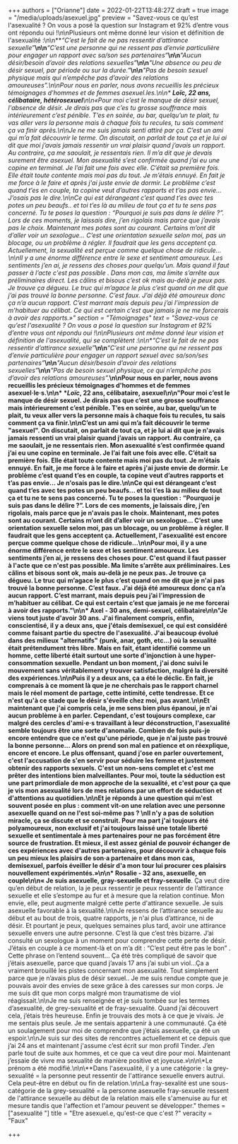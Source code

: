 +++
authors = ["Orianne"]
date = 2022-01-22T13:48:27Z
draft = true
image = "/media/uploads/asexuel.jpg"
preview = "Savez-vous ce qu’est l'asexualité ? On vous a posé la question sur Instagram et 92% d’entre vous ont répondu oui !\n\nPlusieurs ont même donné leur vision et définition de l'asexualité :\n\n**_“C’est le fait de ne pas ressentir d’attirance sexuelle”_**\n\n**_“C’est une personne qui ne ressent pas d’envie particulière pour engager un rapport avec sa/son ses partenaires”_**\n\n**_\"Aucun désir/besoin d’avoir des relations sexuelles”_**\n\n**_\"Une absence ou peu de désir sexuel, par période ou sur la durée.”_**\n\n**_\"Pas de besoin sexuel physique mais qui n’empêche pas d’avoir des relations amoureuses”._**\n\nPour nous en parler, nous avons recueillis les précieux témoignages d'hommes et de femmes asexuel.les.\n\n* **_Loïc_, 22 ans, célibataire, hétérosexuel***\n\n«Pour moi c’est le manque de désir sexuel, l'absence de désir. Je dirais pas que c’es tu grosse souffrance mais intérieurement c’est pénible. T’es en soirée, au bar, quelqu’un te plait, tu vas aller vers la personne mais à chaque fois tu recules, tu sais comment ça va finir après.\n\nJe ne me suis jamais senti attiré par ça. C’est un ami qui m’a fait découvrir le terme. On discutait, on parlait de tout ça et je lui ai dit que moi j’avais jamais ressentir un vrai plaisir quand j’avais un rapport. Au contraire, ça me saoulait, je ressentais rien. Il m’a dit que je devais surement être asexuel. Mon asexualité s’est confirmée quand j’ai eu une copine en terminal. Je l’ai fait une fois avec elle. C’était sa première fois. Elle était toute contente mais moi pas du tout. Je m’étais ennuyé. En fait je me force à le faire et après j'ai juste envie de dormir. Le problème c’est quand t’es en couple, ta copine veut d’autres rapports et t’as pas envie… J’osais pas le dire.\n\nCe qui est dérangeant c’est quand t’es avec tes potes un peu beaufs.. et toi t’es là au milieu de tout ça et tu te sens pas concerné. Tu te poses la question : “Pourquoi je suis pas dans le délire ?”. Lors de ces moments, je laissais dire, j’en rigolais mais parce que j’avais pas le choix. Maintenant mes potes sont au courant. Certains m’ont dit d’aller voir un sexologue… C’est une orientation sexuelle selon moi, pas un blocage, ou un problème à régler. Il faudrait que les gens acceptent ça. Actuellement, la sexualité est perçue comme quelque chose de ridicule…\n\nIl y a une énorme différence entre le sexe et sentiment amoureux. Les sentiments j’en ai, je ressens des choses pour quelqu’un. Mais quand il faut passer à l’acte c'est pas possible . Dans mon cas, ma limite s’arrête aux préliminaires direct. Les câlins et bisous c’est ok mais au-delà je peux pas. Je trouve ça dégueu. Le truc qui m’agace le plus c’est quand on me dit que j’ai pas trouvé la bonne personne. C’est faux. J’ai déjà été amoureux donc ça n’a aucun rapport. C’est marrant mais depuis peu j’ai l’impression de m’habituer au célibat. Ce qui est certain c’est que jamais je ne me forcerais à avoir des rapports.»"
section = "Témoignages"
text = "Savez-vous ce qu’est l'asexualité ? On vous a posé la question sur Instagram et 92% d’entre vous ont répondu oui !\n\nPlusieurs ont même donné leur vision et définition de l'asexualité, qui se complètent :\n\n**_“C’est le fait de ne pas ressentir d’attirance sexuelle”_**\n\n**_“C’est une personne qui ne ressent pas d’envie particulière pour engager un rapport sexuel avec sa/son/ses partenaires”_**\n\n**_\"Aucun désir/besoin d’avoir des relations sexuelles”_**\n\n**_\"Pas de besoin sexuel physique, ce qui n’empêche pas d’avoir des relations amoureuses”._**\n\nPour nous en parler, nous avons recueillis les précieux témoignages d'hommes et de femmes asexuel·le·s.\n\n* __*_Loïc_, 22 ans, célibataire, asexuel__\n\n\"Pour moi c’est le manque de désir sexuel. Je dirais pas que c’est une grosse souffrance mais intérieurement c’est pénible. T’es en soirée, au bar, quelqu’un te plait, tu veux aller vers la personne mais à chaque fois tu recules, tu sais comment ça va finir.\n\nC’est un ami qui m’a fait découvrir le terme \"asexuel\". On discutait, on parlait de tout ça, et je lui ai dit que je n'avais jamais ressenti un vrai plaisir quand j’avais un rapport. Au contraire, ça me saoulait, je ne ressentais rien. Mon asexualité s’est confirmée quand j’ai eu une copine en terminale. Je l’ai fait une fois avec elle. C’était sa première fois. Elle était toute contente mais moi pas du tout. Je m’étais ennuyé. En fait, je me force à le faire et après j'ai juste envie de dormir. Le problème c’est quand t’es en couple, ta copine veut d’autres rapports et t’as pas envie… Je n'osais pas le dire.\n\nCe qui est dérangeant c’est quand t’es avec tes potes un peu beaufs... et toi t’es là au milieu de tout ça et tu ne te sens pas concerné. Tu te poses la question : “Pourquoi je suis pas dans le délire ?”. Lors de ces moments, je laissais dire, j’en rigolais, mais parce que je n'avais pas le choix. Maintenant, mes potes sont au courant. Certains m’ont dit d’aller voir un sexologue… C’est une orientation sexuelle selon moi, pas un blocage, ou un problème à régler. Il faudrait que les gens acceptent ça. Actuellement, l'asexualité est encore perçue comme quelque chose de ridicule…\n\nPour moi, il y a une énorme différence entre le sexe et les sentiment amoureux. Les sentiments j’en ai, je ressens des choses pour. C'est quand il faut passer à l'acte que ce n'est pas possible. Ma limite s’arrête aux préliminaires. Les câlins et bisous sont ok, mais au-delà je ne peux pas. Je trouve ça dégueu. Le truc qui m’agace le plus c’est quand on me dit que je n'ai pas trouvé la bonne personne. C’est faux. J’ai déjà été amoureux donc ça n’a aucun rapport. C’est marrant, mais depuis peu j’ai l’impression de m’habituer au célibat. Ce qui est certain c’est que jamais je ne me forcerai à avoir des rapports.\"\n\n* **Axel - 30 ans, demi-sexuel, célibataire**\n\n\"Je viens tout juste d'avoir 30 ans. J'ai finalement compris, enfin, conscientisé, il y a deux ans, que j'étais demisexuel, ce qui est considéré comme faisant partie du spectre de l'asexualité. J'ai beaucoup évolué dans des milieux \"alternatifs\" (punk, anar, goth, etc...) où la sexualité était prétendument très libre. Mais en fait, étant identifié comme un homme, cette liberté était surtout une sorte d'injonction à une hyper-consommation sexuelle. Pendant un bon moment, j'ai donc suivi le mouvement sans véritablement y trouver satisfaction, malgré la diversité des expériences.\n\nPuis il y a deux ans, ça a été le déclic. En fait, je comprenais à ce moment là que je ne cherchais pas le rapport charnel mais le réel moment de partage, cette intimité, cette tendresse. Et ce n'est qu'à ce stade que le désir s'éveille chez moi, pas avant.\n\nEt maintenant que j'ai compris cela, je me sens bien plus épanoui, je n'ai aucun problème à en parler. Cependant, c'est toujours complexe, car malgré des cercles d'ami·e·s travaillant à leur déconstruction, l'asexualité semble toujours être une sorte d'anomalie. Combien de fois puis-je encore entendre que ce n'est qu'une période, que je n'ai juste pas trouvé la bonne personne... Alors on prend son mal en patience et on réexplique, encore et encore. Le plus offensant, quand j'ose en parler ouvertement, c'est l'accusation de s'en servir pour séduire les femme et justement obtenir des rapports sexuels. C'est un non-sens complet et c'est me prêter des intentions bien malveillantes. Pour moi, toute la séduction est une part primordiale de mon approche de la sexualité, et c'est pour ça que je vis mon asexualité lors de mes relations par un effort de séduction et d'attentions au quotidien.\n\nEt je réponds à une question qui m'est souvent posée en plus : comment vit-on une relation avec une personne asexuelle quand on ne l'est soi-même pas ?  \nIl n'y a pas de solution miracle, ça se discute et se construit. Pour ma part j'ai toujours été polyamoureux, non exclusif et j'ai toujours laissé une totale liberté sexuelle et sentimentale à mes partenaires pour ne pas forcément être source de frustration. Et mieux, il est assez génial de pouvoir échanger de ces expériences avec d'autres partenaires, pour découvrir à chaque fois un peu mieux les plaisirs de son·a partenaire et dans mon cas, demisexuel, parfois éveiller le désir d'a mon tour lui procurer ces plaisirs nouvellement expérimentés.»\n\n* **Rosalie - 32 ans, asexuelle, en couple**\n\n« Je suis asexuelle, gray-sexuelle et fray-sexuelle**. Ça veut dire qu’en début de relation, la je peux ressentir je peux ressentir de l’attirance sexuelle et elle s’estompe au fur et à mesure que la relation continue. Mon envie, elle, peut augmente malgré cette perte d'attirance sexuelle. Je suis asexuelle favorable à la sexualité.\n\nJe ressens de l’attirance sexuelle au début et au bout de trois, quatre rapports, je n'ai plus d’attirance, ni de désir. Et pourtant je peux, quelques semaines plus tard, avoir une attirance sexuelle envers une autre personne. C’est là que c’est très bizarre. J’ai consulté un sexologue à un moment pour comprendre cette perte de désir. J’étais en couple à ce moment-là et on m’a dit : “C’est peut être pas le bon” . Cette phrase on l’entend souvent… Ça été très compliqué de savoir que j’étais asexuelle, parce que quand j’avais 17 ans j’ai subi un viol…Ça a vraiment brouillé les pistes concernant mon asexualité. Tout simplement parce que je n’avais plus de désir sexuel.. Je me suis rendue compte que je pouvais avoir des envies de sexe grâce à des caresses sur mon corps. Je me suis dit que mon corps malgré mon traumatisme de viol réagissait.\n\nJe me suis renseignée et je suis tombée sur les termes d’asexualité, de grey-sexualité et de fray-sexualité. Quand j’ai découvert cela, j’étais très heureuse. Enfin je trouvais des mots à ce que je vivais. Je me sentais plus seule. Je me sentais appartenir à une communauté. Ça été un soulagement pour moi de comprendre que j’étais asexuelle, ça été un espoir.\n\nJe suis sur des sites de rencontres actuellement et ce depuis que j’ai 24 ans et maintenant j'assume c’est écrit sur mon profil Tinder. J’en parle tout de suite aux hommes, et ce que ca veut dire pour moi. Maintenant j’essaie de vivre ma sexualité de manière positive et joyeuse.»\n\n\\*Le prénom a été modifié.\n\n\\**Dans l'asexualité, il y a une catégorie : la grey-sexualité =  la personne peut ressentir de l'attirance sexuelle envers autrui. Cela peut-être en début ou fin de relation.\n\nLa fray-sexalité est une sous-catégorie de la grey-sexualité = la personne asexuelle fray-sexuelle ressent de l'attirance sexuelle au début de la relation mais elle s'amenuise au fur et mesure tandis que l'affection et l'amour peuvent se développer."
themes = ["asexualité "]
title = "Etre asexuel.e, qu'est-ce que c'est ?"
veracity = "Faux"

+++
